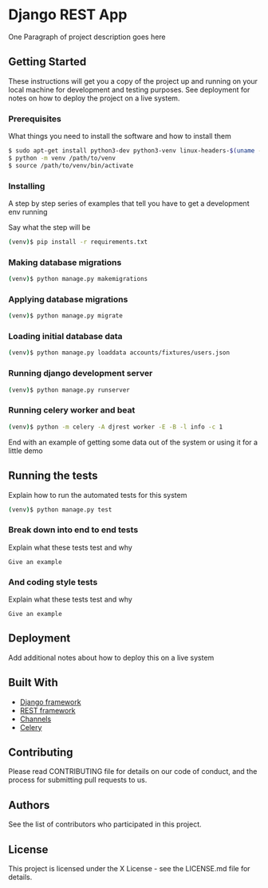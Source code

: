 # Django REST App

One Paragraph of project description goes here

## Getting Started

These instructions will get you a copy of the project up and running on your local machine for development and testing purposes. See deployment for notes on how to deploy the project on a live system.

### Prerequisites

What things you need to install the software and how to install them

```bash
$ sudo apt-get install python3-dev python3-venv linux-headers-$(uname -r) build-essential
$ python -m venv /path/to/venv
$ source /path/to/venv/bin/activate
```

### Installing

A step by step series of examples that tell you have to get a development env running

Say what the step will be

```bash
(venv)$ pip install -r requirements.txt
```

### Making database migrations

```bash
(venv)$ python manage.py makemigrations
```

### Applying database migrations

```bash
(venv)$ python manage.py migrate
```

### Loading initial database data

```bash
(venv)$ python manage.py loaddata accounts/fixtures/users.json
```

### Running django development server

```bash
(venv)$ python manage.py runserver
```

### Running celery worker and beat

```bash
(venv)$ python -m celery -A djrest worker -E -B -l info -c 1
```

End with an example of getting some data out of the system or using it for a little demo

## Running the tests

Explain how to run the automated tests for this system

```bash
(venv)$ python manage.py test
```

### Break down into end to end tests

Explain what these tests test and why

```
Give an example
```

### And coding style tests

Explain what these tests test and why

```
Give an example
```

## Deployment

Add additional notes about how to deploy this on a live system

## Built With

* [Django framework](https://www.djangoproject.com/)
* [REST framework](http://www.django-rest-framework.org/)
* [Channels](https://channels.readthedocs.io/en/stable/)
* [Celery](http://www.celeryproject.org/)

## Contributing

Please read CONTRIBUTING file for details on our code of conduct, and the process for submitting pull requests to us.

## Authors

See the list of contributors who participated in this project.

## License

This project is licensed under the X License - see the LICENSE.md file for details.
